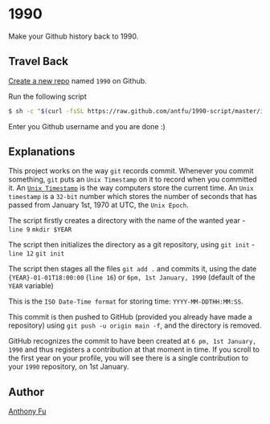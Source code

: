 # 1990

Make your Github history back to 1990.

## Travel Back

[Create a new repo](https://github.com/new) named `1990` on Github.

Run the following script

```bash
$ sh -c "$(curl -fsSL https://raw.github.com/antfu/1990-script/master/index.sh)"
```

Enter you Github username and you are done :)

## Explanations

This project works on the way `git` records commit. Whenever you commit something, `git` puts an `Unix Timestamp` on it to record when you committed it. An [`Unix Timestamp`](https://www.unixtimestamp.com/) is the way computers store the current time. An `Unix timestamp` is a `32-bit` number which stores the number of seconds that has passed from January 1st, 1970 at UTC, the `Unix Epoch`.

The script firstly creates a directory with the name of the wanted year - `line 9` `mkdir $YEAR`

The script then initializes the directory as a git repository, using `git init` - `line 12` `git init`

The script then stages all the files `git add .` and commits it, using the date `{YEAR}-01-01T18:00:00` (`line 16`) or `6pm, 1st January, 1990` (default of the `YEAR` variable)

This is the `ISO Date-Time format` for storing time: `YYYY-MM-DDTHH:MM:SS`.

This commit is then pushed to GitHub (provided you already have made a repository) using `git push -u origin main -f`, and the directory is removed.

GitHub recognizes the commit to have been created at `6 pm, 1st January, 1990` and thus registers a contribution at that moment in time. If you scroll to the first year on your profile, you will see there is a single contribution to your `1990` repository, on 1st January.

## Author 
[Anthony Fu](https://github.com/antfu/1990-script)
